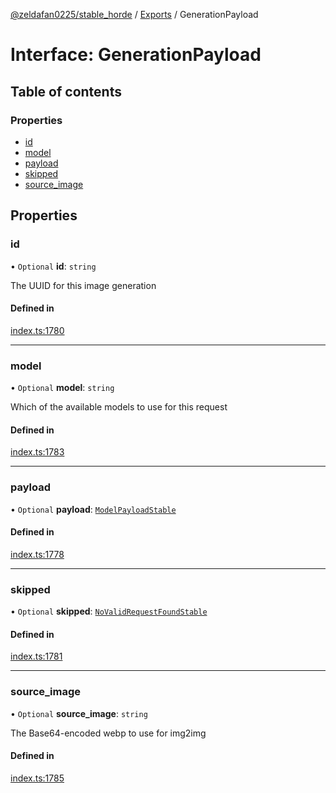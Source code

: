 [@zeldafan0225/stable_horde](../README.md) / [Exports](../modules.md) / GenerationPayload

# Interface: GenerationPayload

## Table of contents

### Properties

- [id](GenerationPayload.md#id)
- [model](GenerationPayload.md#model)
- [payload](GenerationPayload.md#payload)
- [skipped](GenerationPayload.md#skipped)
- [source\_image](GenerationPayload.md#source_image)

## Properties

### id

• `Optional` **id**: `string`

The UUID for this image generation

#### Defined in

[index.ts:1780](https://github.com/ZeldaFan0225/stable_horde/blob/4f15ca1/index.ts#L1780)

___

### model

• `Optional` **model**: `string`

Which of the available models to use for this request

#### Defined in

[index.ts:1783](https://github.com/ZeldaFan0225/stable_horde/blob/4f15ca1/index.ts#L1783)

___

### payload

• `Optional` **payload**: [`ModelPayloadStable`](ModelPayloadStable.md)

#### Defined in

[index.ts:1778](https://github.com/ZeldaFan0225/stable_horde/blob/4f15ca1/index.ts#L1778)

___

### skipped

• `Optional` **skipped**: [`NoValidRequestFoundStable`](NoValidRequestFoundStable.md)

#### Defined in

[index.ts:1781](https://github.com/ZeldaFan0225/stable_horde/blob/4f15ca1/index.ts#L1781)

___

### source\_image

• `Optional` **source\_image**: `string`

The Base64-encoded webp to use for img2img

#### Defined in

[index.ts:1785](https://github.com/ZeldaFan0225/stable_horde/blob/4f15ca1/index.ts#L1785)
